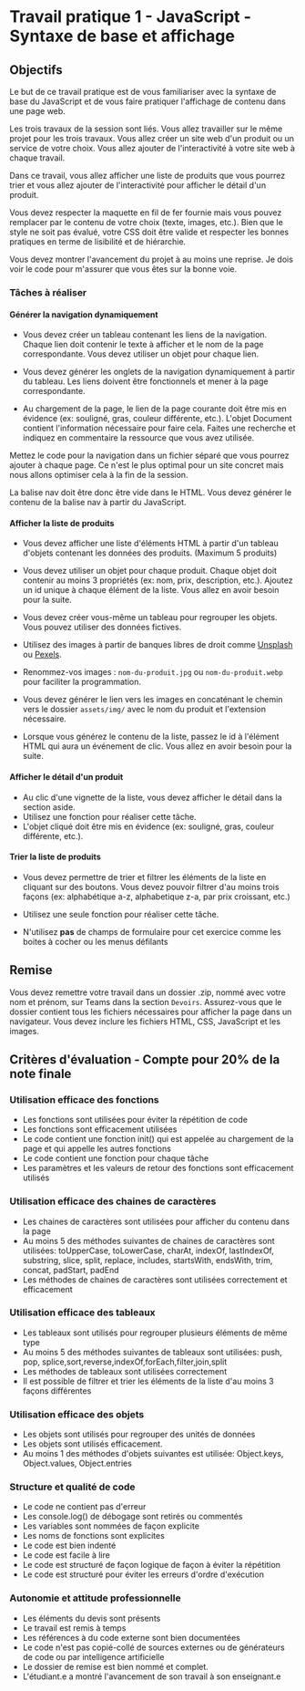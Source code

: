 # Travail pratique 1 - JavaScript - Syntaxe de base et affichage

## Objectifs

Le but de ce travail pratique est de vous familiariser avec la syntaxe de base du JavaScript et de vous faire pratiquer l'affichage de contenu dans une page web.

Les trois travaux de la session sont liés. Vous allez travailler sur le même projet pour les trois travaux. Vous allez créer un site web d'un produit ou un service de votre choix. Vous allez ajouter de l'interactivité à votre site web à chaque travail.

Dans ce travail, vous allez afficher une liste de produits que vous pourrez trier et vous allez ajouter de l'interactivité pour afficher le détail d'un produit.

Vous devez respecter la maquette en fil de fer fournie mais vous pouvez remplacer par le contenu de votre choix (texte, images, etc.). Bien que le style ne soit pas évalué, votre CSS doit être valide et respecter les bonnes pratiques en terme de lisibilité et de hiérarchie.

Vous devez montrer l'avancement du projet à au moins une reprise. Je dois voir le code pour m'assurer que vous êtes sur la bonne voie.

### Tâches à réaliser

#### Générer la navigation dynamiquement

-   Vous devez créer un tableau contenant les liens de la navigation. Chaque lien doit contenir le texte à afficher et le nom de la page correspondante. Vous devez utiliser un objet pour chaque lien.

-   Vous devez générer les onglets de la navigation dynamiquement à partir du tableau. Les liens doivent être fonctionnels et mener à la page correspondante.

-   Au chargement de la page, le lien de la page courante doit être mis en évidence (ex: souligné, gras, couleur différente, etc.). L'objet Document contient l'information nécessaire pour faire cela. Faites une recherche et indiquez en commentaire la ressource que vous avez utilisée.

Mettez le code pour la navigation dans un fichier séparé que vous pourrez ajouter à chaque page. Ce n'est le plus optimal pour un site concret mais nous allons optimiser cela à la fin de la session.

La balise nav doit être donc être vide dans le HTML. Vous devez générer le contenu de la balise nav à partir du JavaScript.

#### Afficher la liste de produits

-   Vous devez afficher une liste d'éléments HTML à partir d'un tableau d'objets contenant les données des produits. (Maximum 5 produits)

-   Vous devez utiliser un objet pour chaque produit. Chaque objet doit contenir au moins 3 propriétés (ex: nom, prix, description, etc.). Ajoutez un id unique à chaque élément de la liste. Vous allez en avoir besoin pour la suite.

-   Vous devez créer vous-même un tableau pour regrouper les objets. Vous pouvez utiliser des données fictives.
-   Utilisez des images à partir de banques libres de droit comme [Unsplash](https://unsplash.com/) ou [Pexels](https://www.pexels.com/).
-   Renommez-vos images : `nom-du-produit.jpg` ou `nom-du-produit.webp` pour faciliter la programmation.
-   Vous devez générer le lien vers les images en concaténant le chemin vers le dossier `assets/img/` avec le nom du produit et l'extension nécessaire.
-   Lorsque vous générez le contenu de la liste, passez le id à l'élément HTML qui aura un événement de clic. Vous allez en avoir besoin pour la suite.

#### Afficher le détail d'un produit

-   Au clic d'une vignette de la liste, vous devez afficher le détail dans la section aside.
-   Utilisez une fonction pour réaliser cette tâche.
-   L'objet cliqué doit être mis en évidence (ex: souligné, gras, couleur différente, etc.).

#### Trier la liste de produits

-   Vous devez permettre de trier et filtrer les éléments de la liste en cliquant sur des boutons. Vous devez pouvoir filtrer d'au moins trois façons (ex: alphabétique a-z, alphabetique z-a, par prix croissant, etc.)

-   Utilisez une seule fonction pour réaliser cette tâche.

-   N'utilisez **pas** de champs de formulaire pour cet exercice comme les boites à cocher ou les menus défilants

## Remise

Vous devez remettre votre travail dans un dossier .zip, nommé avec votre nom et prénom, sur Teams dans la section `Devoirs`. Assurez-vous que le dossier contient tous les fichiers nécessaires pour afficher la page dans un navigateur. Vous devez inclure les fichiers HTML, CSS, JavaScript et les images.

## Critères d'évaluation - Compte pour 20% de la note finale

### Utilisation efficace des fonctions

-   Les fonctions sont utilisées pour éviter la répétition de code
-   Les fonctions sont efficacement utilisées
-   Le code contient une fonction init() qui est appelée au chargement de la page et qui appelle les autres fonctions
-   Le code contient une fonction pour chaque tâche
-   Les paramètres et les valeurs de retour des fonctions sont efficacement utilisés

### Utilisation efficace des chaines de caractères

-   Les chaines de caractères sont utilisées pour afficher du contenu dans la page
-   Au moins 5 des méthodes suivantes de chaines de caractères sont utilisées: toUpperCase, toLowerCase, charAt, indexOf, lastIndexOf, substring, slice, split, replace, includes, startsWith, endsWith, trim, concat, padStart, padEnd
-   Les méthodes de chaines de caractères sont utilisées correctement et efficacement

### Utilisation efficace des tableaux

-   Les tableaux sont utilisés pour regrouper plusieurs éléments de même type
-   Au moins 5 des méthodes suivantes de tableaux sont utilisées: push, pop, splice,sort,reverse,indexOf,forEach,filter,join,split
-   Les méthodes de tableaux sont utilisées correctement
-   Il est possible de filtrer et trier les éléments de la liste d'au moins 3 façons différentes

### Utilisation efficace des objets

-   Les objets sont utilisés pour regrouper des unités de données
-   Les objets sont utilisés efficacement.
-   Au moins 1 des méthodes d'objets suivantes est utilisée: Object.keys, Object.values, Object.entries

### Structure et qualité de code

-   Le code ne contient pas d'erreur
-   Les console.log() de débogage sont retirés ou commentés
-   Les variables sont nommées de façon explicite
-   Les noms de fonctions sont explicites
-   Le code est bien indenté
-   Le code est facile à lire
-   Le code est structuré de façon logique de façon à éviter la répétition
-   Le code est structuré pour éviter les erreurs d'ordre d'exécution

### Autonomie et attitude professionnelle

-   Les éléments du devis sont présents
-   Le travail est remis à temps
-   Les références à du code externe sont bien documentées
-   Le code n'est pas copié-collé de sources externes ou de générateurs de code ou par intelligence artificielle
-   Le dossier de remise est bien nommé et complet.
-   L'étudiant.e a montré l'avancement de son travail à son enseignant.e

